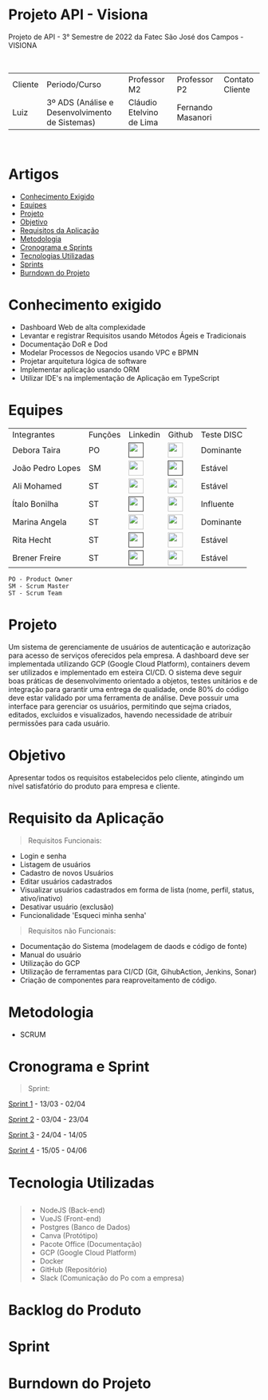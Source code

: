 # Projeto API - Visiona
Projeto de API - 3° Semestre de 2022 da Fatec São José dos Campos - VISIONA


<br>
<table>
  <tr>
    <td>Cliente</td>
    <td>Periodo/Curso</td>
    <td>Professor M2</td>
    <td>Professor P2</td>
    <td> Contato Cliente </td>
  </tr>
  <tr>
    <td> Luiz </td>
    <td> 3º ADS (Análise e Desenvolvimento de Sistemas) </td>
    <td> Cláudio Etelvino de Lima</td>
    <td> Fernando Masanori  </td>
    <td>  </td>
  </tr>
</table>
</br>

# Artigos

- <a href ="#conhecimento-exigido"> Conhecimento Exigido </a>
- <a href ="#equipes"> Equipes </a>
- <a href ="#projeto"> Projeto </a>
- <a href ="#objetivo"> Objetivo </a>
- <a href ="#requisito-da-aplicação"> Requisitos da Aplicação </a>
- <a href ="#metodologia"> Metodologia </a>
- <a href ="#cronograma-e-sprint"> Cronograma e Sprints </a>
- <a href ="#tecnologia-utilizadas"> Tecnologias Utilizadas </a>
- <a href ="#sprint"> Sprints </a>
- <a href ="#burndown-do-projeto"> Burndown do Projeto </a>

# Conhecimento exigido 

> 
- Dashboard Web de alta complexidade
- Levantar e registrar Requisitos usando Métodos Ágeis e Tradicionais 
- Documentação DoR e Dod
- Modelar Processos de Negocios usando VPC e BPMN
- Projetar arquitetura lógica de software
- Implementar aplicação usando ORM
- Utilizar IDE's na implementação de Aplicação em TypeScript

# Equipes
<table>
  <tr>
    <td>Integrantes</td>
    <td>Funções</td>
    <td>Linkedin</td>
    <td>Github</td>
    <td>Teste DISC </td>
  </tr>
  <tr>
    <td>Debora Taira</td>
    <td>PO</td>
    <td><a href=""><img src="https://cdn-icons-png.flaticon.com/512/174/174857.png" width="30px"></a></td>
    <td><a href="https://github.com/deborataira"><img src="https://cdn-icons-png.flaticon.com/512/25/25231.png" width="30px"></a></td>
    <td>Dominante</td>
  </tr>
  
  <tr>
    <td>João Pedro Lopes</td>
    <td>SM</td>
    <td><a href="https://br.linkedin.com/in/marinaangela"><img src="https://cdn-icons-png.flaticon.com/512/174/174857.png" width="30px"></td>
    <td><a href=""><img src="https://cdn-icons-png.flaticon.com/512/25/25231.png" width="30px"></a></td>
    <td>Estável</td>
  </tr>
  
  <tr>
    <td>Ali Mohamed</td>
    <td>ST</td>
    <td><a href="https://www.linkedin.com/in/alimohamedkhodr"><img src="https://cdn-icons-png.flaticon.com/512/174/174857.png" width="30px"></a></td>
    <td><a href="https://github.com/alimoahmed"><img src="https://cdn-icons-png.flaticon.com/512/25/25231.png" width="30px"></a></td>
    <td>Estável</td>
  </tr>
  
  <tr>
    <td> Ítalo Bonilha</td>
    <td>ST</td>
    <td><a href=""><img src="https://cdn-icons-png.flaticon.com/512/174/174857.png" width="30px"></a></td>
    <td><a href="https://github.com/italobonilha"><img src="https://cdn-icons-png.flaticon.com/512/25/25231.png" width="30px"></a></td>
    <td>Influente </td>
  </tr>
  
  <tr>
    <td>Marina Angela</td>
    <td>ST</td>
    <td><a href="https://www.linkedin.com/in/marinaangela/"><img src="https://cdn-icons-png.flaticon.com/512/174/174857.png" width="30px"></a></td>
    <td><a href="https://github.com/MarinaAraujoMaciel"><img src="https://cdn-icons-png.flaticon.com/512/25/25231.png" width="30px"></a></td>
    <td>Dominante</td>
  </tr>
  
  
  <tr>
    <td>Rita Hecht</td>
    <td>ST</td>
     <td><a href=""><img src="https://cdn-icons-png.flaticon.com/512/174/174857.png" width="30px"></a></td>
    <td><a href="https://github.com/ritahecht"><img src="https://cdn-icons-png.flaticon.com/512/25/25231.png" width="30px"></a></td>
    <td>Estável</td>
  </tr>
  
   <tr>
    <td>Brener Freire</td>
    <td>ST</td>
    <td><a href=""><img src="https://cdn-icons-png.flaticon.com/512/174/174857.png" width="30px"></a></td>
    <td><a href="https://github.com/Brener#5291"><img src="https://cdn-icons-png.flaticon.com/512/25/25231.png" width="30px"></a></td>
    <td>Estável</td>
  </tr>
  
 
  
</table>

```
PO - Product Owner
SM - Scrum Master
ST - Scrum Team
```

# Projeto
Um sistema de gerenciamente de usuários de autenticação e autorização para acesso de serviços oferecidos pela empresa. A dashboard deve ser implementada utilizando GCP (Google Cloud Platform), containers devem ser utilizados e implementado em esteira CI/CD. O sistema deve seguir boas práticas de desenvolvimento orientado a objetos, testes unitários e de integração para garantir uma entrega de qualidade, onde 80% do código deve estar validado por uma ferramenta de análise. 
Deve possuir uma interface para gerenciar os usuários, permitindo que sejma criados, editados, excluidos e visualizados, havendo necessidade de atribuir permissões para cada usuário. 

 


 
# Objetivo

Apresentar todos os requisitos estabelecidos pelo cliente, atingindo um nível satisfatório do produto para empresa e cliente.
 


# Requisito da Aplicação

> Requisitos Funcionais:
- Login e senha
- Listagem de usuários
- Cadastro de novos Usuários
- Editar usuários cadastrados
- Visualizar usuários cadastrados em forma de lista (nome, perfil, status, ativo/inativo)
- Desativar usuário (exclusão)
- Funcionalidade 'Esqueci minha senha'


> Requisitos não Funcionais:
- Documentação do Sistema (modelagem de daods e código de fonte)
- Manual do usuário
- Utilização do GCP
- Utilização de ferramentas para CI/CD (Git, GihubAction, Jenkins, Sonar)
- Criação de componentes para reaproveitamento de código.



# Metodologia

- SCRUM 

# Cronograma e Sprint


> Sprint:


 
  <a href=" ">Sprint 1</a> - 13/03 - 02/04</p>
  <a href=" ">Sprint 2</a> - 03/04 - 23/04</p>
  <a href=" ">Sprint 3</a> - 24/04 - 14/05</p>
  <a href=" ">Sprint 4</a> - 15/05 - 04/06</p>
 
 
 
 
 
# Tecnologia Utilizadas

 

## 


> - NodeJS (Back-end)
> - VueJS (Front-end)
> - Postgres (Banco de Dados)
> - Canva (Protótipo)
> - Pacote Office (Documentação)
> - GCP (Google Cloud Platform)
> - Docker
> - GitHub (Repositório)
> - Slack (Comunicação do Po com a empresa)


# Backlog do Produto 
# Sprint 
# Burndown do Projeto


 
